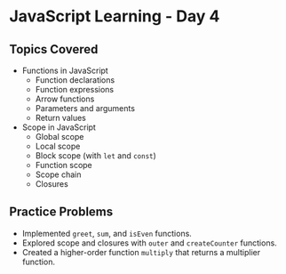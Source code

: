 # JavaScript Learning - Day 4

## Topics Covered
- Functions in JavaScript
  - Function declarations
  - Function expressions
  - Arrow functions
  - Parameters and arguments
  - Return values
- Scope in JavaScript
  - Global scope
  - Local scope
  - Block scope (with `let` and `const`)
  - Function scope
  - Scope chain
  - Closures

## Practice Problems
- Implemented `greet`, `sum`, and `isEven` functions.
- Explored scope and closures with `outer` and `createCounter` functions.
- Created a higher-order function `multiply` that returns a multiplier function.